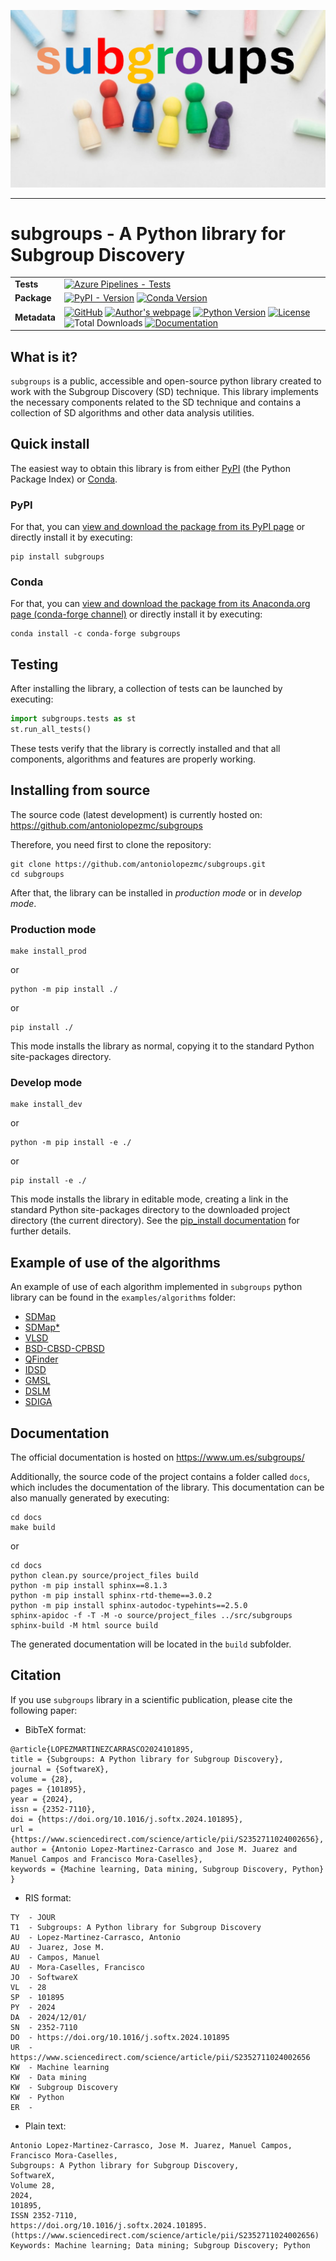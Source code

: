 <p align="center"><img alt="subgroups logo" src="https://github.com/antoniolopezmc/subgroups/blob/master/docs/source/images/logo_small.png?raw=true"></p>

-----------------

# subgroups - A Python library for Subgroup Discovery

|               |   |
|---------------|---|
| **Tests** | [![Azure Pipelines - Tests](https://dev.azure.com/conda-forge/feedstock-builds/_apis/build/status/subgroups-feedstock?branchName=main)](https://dev.azure.com/conda-forge/feedstock-builds/_build/latest?definitionId=21954&branchName=main) |
| **Package** | [![PyPI - Version](https://img.shields.io/pypi/v/subgroups?label=PyPI)](https://pypi.org/project/subgroups/) [![Conda Version](https://img.shields.io/conda/vn/conda-forge/subgroups?label=Anaconda.org%20%7C%20conda-forge)](https://anaconda.org/conda-forge/subgroups)|
| **Metadata** | [![GitHub](https://img.shields.io/badge/GitHub-Latest%20development-blue?style=flat)](https://github.com/antoniolopezmc/subgroups) [![Author's webpage](https://img.shields.io/badge/Author's%20webpage-orange?style=flat)](https://webs.um.es/antoniolopezmc/) [![Python Version](https://img.shields.io/pypi/pyversions/subgroups)](https://www.python.org/) [![License](https://img.shields.io/pypi/l/subgroups?color=green)](https://github.com/antoniolopezmc/subgroups/blob/master/LICENSE) ![Total Downloads](https://img.shields.io/pepy/dt/subgroups) [![Documentation](https://img.shields.io/badge/Documentation-green?style=flat)](https://www.um.es/subgroups/)|

## What is it?

`subgroups` is a public, accessible and open-source python library created to work with the Subgroup Discovery (SD) technique. This library implements the necessary components related to the SD technique and contains a collection of SD algorithms and other data analysis utilities.

## Quick install

The easiest way to obtain this library is from either [PyPI](https://pypi.org/) (the Python Package Index) or [Conda](https://docs.conda.io/).

### PyPI

For that, you can [view and download the package from its PyPI page](https://pypi.org/project/subgroups/) or directly install it by executing:

```shell
pip install subgroups
```

### Conda

For that, you can [view and download the package from its Anaconda.org page (conda-forge channel)](https://anaconda.org/conda-forge/subgroups) or directly install it by executing:

```shell
conda install -c conda-forge subgroups
```

## Testing

After installing the library, a collection of tests can be launched by executing:

```python
import subgroups.tests as st
st.run_all_tests()
```

These tests verify that the library is correctly installed and that all components, algorithms and features are properly working.

## Installing from source

The source code (latest development) is currently hosted on: https://github.com/antoniolopezmc/subgroups

Therefore, you need first to clone the repository:

```shell
git clone https://github.com/antoniolopezmc/subgroups.git
cd subgroups
```

After that, the library can be installed in *production mode* or in *develop mode*.

### Production mode

```shell
make install_prod
```

or

```shell
python -m pip install ./
```

or

```shell
pip install ./
```

This mode installs the library as normal, copying it to the standard Python site-packages directory.

### Develop mode

```shell
make install_dev
```

or

```shell
python -m pip install -e ./
```

or

```shell
pip install -e ./
```

This mode installs the library in editable mode, creating a link in the standard Python site-packages directory to the downloaded project directory (the current directory). See the [pip_install documentation](https://pip.pypa.io/en/stable/cli/pip_install/#cmdoption-e) for further details.

## Example of use of the algorithms

An example of use of each algorithm implemented in `subgroups` python library can be found in the `examples/algorithms` folder:

- [SDMap](https://github.com/antoniolopezmc/subgroups/blob/master/examples/algorithms/SDMap.ipynb)
- [SDMap*](https://github.com/antoniolopezmc/subgroups/blob/master/examples/algorithms/SDMapStar.ipynb)
- [VLSD](https://github.com/antoniolopezmc/subgroups/blob/master/examples/algorithms/VLSD.ipynb)
- [BSD-CBSD-CPBSD](https://github.com/antoniolopezmc/subgroups/blob/master/examples/algorithms/BSD-CBSD-CPBSD.ipynb)
- [QFinder](https://github.com/antoniolopezmc/subgroups/blob/master/examples/algorithms/QFinder.ipynb)
- [IDSD](https://github.com/antoniolopezmc/subgroups/blob/master/examples/algorithms/IDSD.ipynb)
- [GMSL](https://github.com/antoniolopezmc/subgroups/blob/master/examples/algorithms/GMSL.ipynb)
- [DSLM](https://github.com/antoniolopezmc/subgroups/blob/master/examples/algorithms/DSLM.ipynb)
- [SDIGA](https://github.com/antoniolopezmc/subgroups/blob/master/examples/algorithms/SDIGA.ipynb)

## Documentation

The official documentation is hosted on https://www.um.es/subgroups/

Additionally, the source code of the project contains a folder called `docs`, which includes the documentation of the library. This documentation can be also manually generated by executing:

```shell
cd docs
make build
```

or

```shell
cd docs
python clean.py source/project_files build
python -m pip install sphinx==8.1.3
python -m pip install sphinx-rtd-theme==3.0.2
python -m pip install sphinx-autodoc-typehints==2.5.0
sphinx-apidoc -f -T -M -o source/project_files ../src/subgroups
sphinx-build -M html source build
```

The generated documentation will be located in the `build` subfolder.

## Citation

If you use `subgroups` library in a scientific publication, please cite the following paper:

- BibTeX format:

```
@article{LOPEZMARTINEZCARRASCO2024101895,
title = {Subgroups: A Python library for Subgroup Discovery},
journal = {SoftwareX},
volume = {28},
pages = {101895},
year = {2024},
issn = {2352-7110},
doi = {https://doi.org/10.1016/j.softx.2024.101895},
url = {https://www.sciencedirect.com/science/article/pii/S2352711024002656},
author = {Antonio Lopez-Martinez-Carrasco and Jose M. Juarez and Manuel Campos and Francisco Mora-Caselles},
keywords = {Machine learning, Data mining, Subgroup Discovery, Python}
}
```

- RIS format:

```
TY  - JOUR
T1  - Subgroups: A Python library for Subgroup Discovery
AU  - Lopez-Martinez-Carrasco, Antonio
AU  - Juarez, Jose M.
AU  - Campos, Manuel
AU  - Mora-Caselles, Francisco
JO  - SoftwareX
VL  - 28
SP  - 101895
PY  - 2024
DA  - 2024/12/01/
SN  - 2352-7110
DO  - https://doi.org/10.1016/j.softx.2024.101895
UR  - https://www.sciencedirect.com/science/article/pii/S2352711024002656
KW  - Machine learning
KW  - Data mining
KW  - Subgroup Discovery
KW  - Python
ER  - 
```

- Plain text:

```
Antonio Lopez-Martinez-Carrasco, Jose M. Juarez, Manuel Campos, Francisco Mora-Caselles,
Subgroups: A Python library for Subgroup Discovery,
SoftwareX,
Volume 28,
2024,
101895,
ISSN 2352-7110,
https://doi.org/10.1016/j.softx.2024.101895.
(https://www.sciencedirect.com/science/article/pii/S2352711024002656)
Keywords: Machine learning; Data mining; Subgroup Discovery; Python
```
